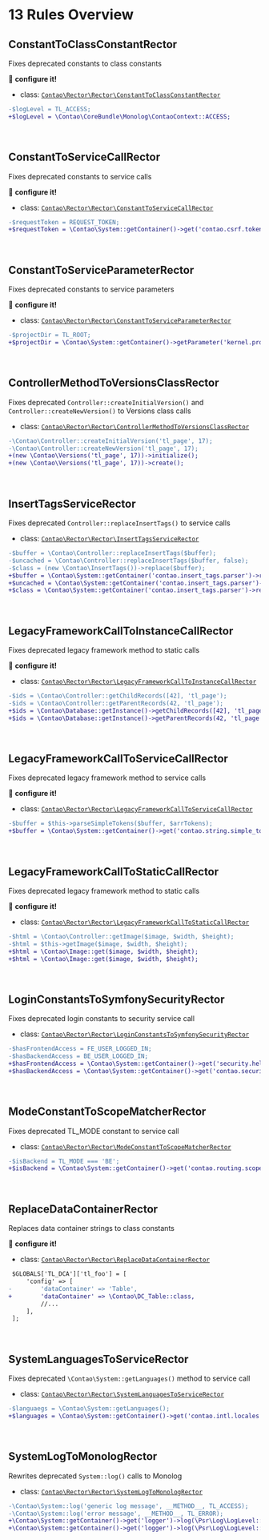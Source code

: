 # 13 Rules Overview

## ConstantToClassConstantRector

Fixes deprecated constants to class constants

:wrench: **configure it!**

- class: [`Contao\Rector\Rector\ConstantToClassConstantRector`](../src/Rector/ConstantToClassConstantRector.php)

```diff
-$logLevel = TL_ACCESS;
+$logLevel = \Contao\CoreBundle\Monolog\ContaoContext::ACCESS;
```

<br>

## ConstantToServiceCallRector

Fixes deprecated constants to service calls

:wrench: **configure it!**

- class: [`Contao\Rector\Rector\ConstantToServiceCallRector`](../src/Rector/ConstantToServiceCallRector.php)

```diff
-$requestToken = REQUEST_TOKEN;
+$requestToken = \Contao\System::getContainer()->get('contao.csrf.token_manager')->getDefaultTokenValue();
```

<br>

## ConstantToServiceParameterRector

Fixes deprecated constants to service parameters

:wrench: **configure it!**

- class: [`Contao\Rector\Rector\ConstantToServiceParameterRector`](../src/Rector/ConstantToServiceParameterRector.php)

```diff
-$projectDir = TL_ROOT;
+$projectDir = \Contao\System::getContainer()->getParameter('kernel.project_dir');
```

<br>

## ControllerMethodToVersionsClassRector

Fixes deprecated `Controller::createInitialVersion()` and `Controller::createNewVersion()` to Versions class calls

- class: [`Contao\Rector\Rector\ControllerMethodToVersionsClassRector`](../src/Rector/ControllerMethodToVersionsClassRector.php)

```diff
-\Contao\Controller::createInitialVersion('tl_page', 17);
-\Contao\Controller::createNewVersion('tl_page', 17);
+(new \Contao\Versions('tl_page', 17))->initialize();
+(new \Contao\Versions('tl_page', 17))->create();
```

<br>

## InsertTagsServiceRector

Fixes deprecated `Controller::replaceInsertTags()` to service calls

- class: [`Contao\Rector\Rector\InsertTagsServiceRector`](../src/Rector/InsertTagsServiceRector.php)

```diff
-$buffer = \Contao\Controller::replaceInsertTags($buffer);
-$uncached = \Contao\Controller::replaceInsertTags($buffer, false);
-$class = (new \Contao\InsertTags())->replace($buffer);
+$buffer = \Contao\System::getContainer('contao.insert_tags.parser')->replace($buffer);
+$uncached = \Contao\System::getContainer('contao.insert_tags.parser')->replaceInline($buffer);
+$class = \Contao\System::getContainer('contao.insert_tags.parser')->replace($buffer);
```

<br>

## LegacyFrameworkCallToInstanceCallRector

Fixes deprecated legacy framework method to static calls

:wrench: **configure it!**

- class: [`Contao\Rector\Rector\LegacyFrameworkCallToInstanceCallRector`](../src/Rector/LegacyFrameworkCallToInstanceCallRector.php)

```diff
-$ids = \Contao\Controller::getChildRecords([42], 'tl_page');
-$ids = \Contao\Controller::getParentRecords(42, 'tl_page');
+$ids = \Contao\Database::getInstance()->getChildRecords([42], 'tl_page');
+$ids = \Contao\Database::getInstance()->getParentRecords(42, 'tl_page');
```

<br>

## LegacyFrameworkCallToServiceCallRector

Fixes deprecated legacy framework method to service calls

:wrench: **configure it!**

- class: [`Contao\Rector\Rector\LegacyFrameworkCallToServiceCallRector`](../src/Rector/LegacyFrameworkCallToServiceCallRector.php)

```diff
-$buffer = $this->parseSimpleTokens($buffer, $arrTokens);
+$buffer = \Contao\System::getContainer()->get('contao.string.simple_token_parser')->parse($buffer, $arrTokens);
```

<br>

## LegacyFrameworkCallToStaticCallRector

Fixes deprecated legacy framework method to static calls

:wrench: **configure it!**

- class: [`Contao\Rector\Rector\LegacyFrameworkCallToStaticCallRector`](../src/Rector/LegacyFrameworkCallToStaticCallRector.php)

```diff
-$html = \Contao\Controller::getImage($image, $width, $height);
-$html = $this->getImage($image, $width, $height);
+$html = \Contao\Image::get($image, $width, $height);
+$html = \Contao\Image::get($image, $width, $height);
```

<br>

## LoginConstantsToSymfonySecurityRector

Fixes deprecated login constants to security service call

- class: [`Contao\Rector\Rector\LoginConstantsToSymfonySecurityRector`](../src/Rector/LoginConstantsToSymfonySecurityRector.php)

```diff
-$hasFrontendAccess = FE_USER_LOGGED_IN;
-$hasBackendAccess = BE_USER_LOGGED_IN;
+$hasFrontendAccess = \Contao\System::getContainer()->get('security.helper')->isGranted('ROLE_MEMBER');
+$hasBackendAccess = \Contao\System::getContainer()->get('contao.security.token_checker')->isPreviewMode();
```

<br>

## ModeConstantToScopeMatcherRector

Fixes deprecated TL_MODE constant to service call

- class: [`Contao\Rector\Rector\ModeConstantToScopeMatcherRector`](../src/Rector/ModeConstantToScopeMatcherRector.php)

```diff
-$isBackend = TL_MODE === 'BE';
+$isBackend = \Contao\System::getContainer()->get('contao.routing.scope_matcher')->isBackendRequest(\Contao\System::getContainer()->get('request_stack')->getCurrentRequest() ?? \Symfony\Component\HttpFoundation\Request::create(''));
```

<br>

## ReplaceDataContainerRector

Replaces data container strings to class constants

:wrench: **configure it!**

- class: [`Contao\Rector\Rector\ReplaceDataContainerRector`](../src/Rector/ReplaceDataContainerRector.php)

```diff
 $GLOBALS['TL_DCA']['tl_foo'] = [
     'config' => [
-        'dataContainer' => 'Table',
+        'dataContainer' => \Contao\DC_Table::class,
         //...
     ],
 ];
```

<br>

## SystemLanguagesToServiceRector

Fixes deprecated `\Contao\System::getLanguages()` method to service call

- class: [`Contao\Rector\Rector\SystemLanguagesToServiceRector`](../src/Rector/SystemLanguagesToServiceRector.php)

```diff
-$languaegs = \Contao\System::getLanguages();
+$languages = \Contao\System::getContainer()->get('contao.intl.locales')->getLocales(null, true);
```

<br>

## SystemLogToMonologRector

Rewrites deprecated `System::log()` calls to Monolog

- class: [`Contao\Rector\Rector\SystemLogToMonologRector`](../src/Rector/SystemLogToMonologRector.php)

```diff
-\Contao\System::log('generic log message', __METHOD__, TL_ACCESS);
-\Contao\System::log('error message', __METHOD__, TL_ERROR);
+\Contao\System::getContainer()->get('logger')->log(\Psr\Log\LogLevel::INFO, 'generic log message', ['contao' => new \Contao\CoreBundle\Monolog\ContaoContext(__METHOD__, \Contao\CoreBundle\Monolog\ContaoContext::ACCESS)]);
+\Contao\System::getContainer()->get('logger')->log(\Psr\Log\LogLevel::ERROR, 'error message', ['contao' => new \Contao\CoreBundle\Monolog\ContaoContext(__METHOD__, \Contao\CoreBundle\Monolog\ContaoContext::ERROR)]);
```

<br>
